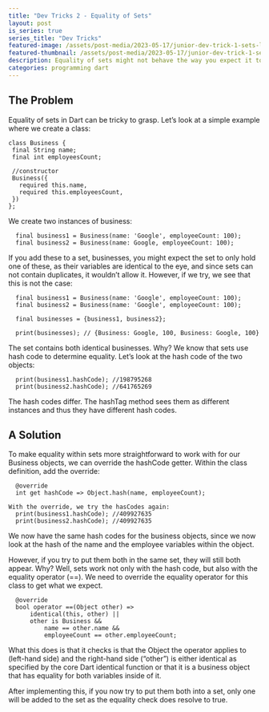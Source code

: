 ```yaml
---
title: "Dev Tricks 2 - Equality of Sets"
layout: post
is_series: true
series_title: "Dev Tricks"
featured-image: /assets/post-media/2023-05-17/junior-dev-trick-1-sets-lg.jpg
featured-thumbnail: /assets/post-media/2023-05-17/junior-dev-trick-1-sets-sm.jpg
description: Equality of sets might not behave the way you expect it to
categories: programming dart
---
```


## The Problem

Equality of sets in Dart can be tricky to grasp. Let’s look at a simple example where we create a class:

```
class Business {
 final String name;
 final int employeesCount;

 //constructor
 Business({
   required this.name,
   required this.employeesCount,
 })
};
```

We create two instances of business:

```
  final business1 = Business(name: 'Google', employeeCount: 100);
  final business2 = Business(name: Google, employeeCount: 100);
```

If you add these to a set, businesses, you might expect the set to only hold one of these, as their variables are identical to the eye, and since sets can not contain duplicates, it wouldn’t allow it. However, if we try, we see that this is not the case:

```
  final business1 = Business(name: 'Google', employeeCount: 100);
  final business2 = Business(name: 'Google', employeeCount: 100);

  final businesses = {business1, business2};

  print(businesses); // {Business: Google, 100, Business: Google, 100}

```

The set contains both identical businesses. Why? We know that sets use hash code to determine equality. Let’s look at the hash code of the two objects:

```
  print(business1.hashCode); //198795268
  print(business2.hashCode); //641765269
```

The hash codes differ. The hashTag method sees them as different instances and thus they have different hash codes.

## A Solution

To make equality within sets more straightforward to work with for our Business objects, we can override the hashCode getter. Within the class definition, add the override:

```
  @override
  int get hashCode => Object.hash(name, employeeCount);

With the override, we try the hasCodes again:
  print(business1.hashCode); //409927635
  print(business2.hashCode); //409927635
```

We now have the same hash codes for the business objects, since we now look at the hash of the name and the employee variables within the object.

However, if you try to put them both in the same set, they will still both appear. Why? Well, sets work not only with the hash code, but also with the equality operator (==). We need to override the equality operator for this class to get what we expect.

```
  @override
  bool operator ==(Object other) =>
      identical(this, other) ||
      other is Business &&
          name == other.name &&
          employeeCount == other.employeeCount;
```

What this does is that it checks is that the Object the operator applies to (left-hand side) and the right-hand side (“other”) is either identical as specified by the core Dart identical function or that it is a business object that has equality for both variables inside of it.

After implementing this, if you now try to put them both into a set, only one will be added to the set as the equality check does resolve to true.
